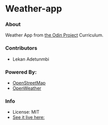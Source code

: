 # Weather-app

### About

Weather App from [the Odin Project](https://www.theodinproject.com/paths/full-stack-javascript/courses/javascript/lessons/weather-app) Curriculum.

### Contributors

* Lekan Adetunmbi

### Powered By:

* [OpenStreetMap](https://www.openstreetmap.org/)
* [OpenWeather](https://openweathermap.org/)

### Info

* License: MIT
* [See it live here:](https://pollaroid.net/weather-app)
